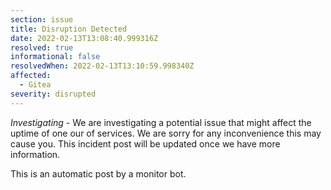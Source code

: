 ```yaml
---
section: issue
title: Disruption Detected
date: 2022-02-13T13:08:40.999316Z
resolved: true
informational: false
resolvedWhen: 2022-02-13T13:10:59.998340Z
affected:
  - Gitea
severity: disrupted
---
```

*Investigating* - We are investigating a potential issue that might affect the uptime of one our of services. We are sorry for any inconvenience this may cause you. This incident post will be updated once we have more information.

This is an automatic post by a monitor bot.
        